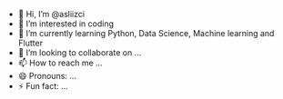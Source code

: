 - 👋 Hi, I’m @asliizci
- 👀 I’m interested in coding
- 🌱 I’m currently learning Python, Data Science, Machine learning and Flutter
- 💞️ I’m looking to collaborate on ...
- 📫 How to reach me ...
- 😄 Pronouns: ...
- ⚡ Fun fact: ...

<!---
asliizci/asliizci is a ✨ special ✨ repository because its `README.md` (this file) appears on your GitHub profile.
You can click the Preview link to take a look at your changes.
--->
